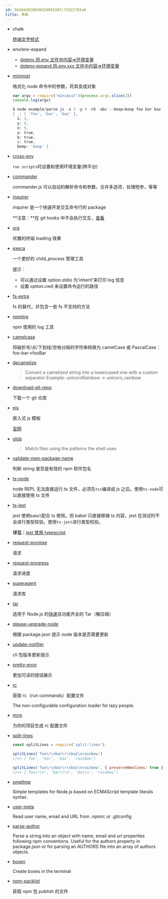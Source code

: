 ```yaml
---
id: 5b48dd8280d9d24945307c72022765a0
title: 清单
---
```


- chalk

  [终端文字样式](https://www.npmjs.com/package/chalk)

- env/env-expand

  - [dotenv 将.env 文件中内容=&gt;环境变量](https://www.npmjs.com/package/dotenv)
  - [dotenv-expand 将.env.xxx 文件中内容=&gt;环境变量](https://www.npmjs.com/package/dotenv-expand)

- [minimist](https://www.npmjs.com/package/minimist)

  格式化 node 命令中的参数，将其变成对象

  ```js
  var argv = require('minimist')(process.argv.slice(2))
  console.log(argv)
  ```

  ```powershell
  $ node example/parse.js -x 3 -y 4 -n5 -abc --beep=boop foo bar baz
  { _: [ 'foo', 'bar', 'baz' ],
    x: 3,
    y: 4,
    n: 5,
    a: true,
    b: true,
    c: true,
    beep: 'boop' }
  ```

- [cross-env](https://www.npmjs.com/package/cross-env)

  `run scripts`时设置和使用环境变量(跨平台)

- [commander](https://www.npmjs.com/package/commander)

  commander.js 可以自动的解析命令和参数，合并多选项，处理短参，等等

- [inquirer](https://www.npmjs.com/package/inquirer)

  inquirer 是一个快速开发交互命令行的 package

  **注意：**在 git hooks 中不会执行交互，[查看](https://github.com/SBoudrias/Inquirer.js/issues/518)

- [ora](https://www.npmjs.com/package/ora)

  优雅的终端 loading 效果

- [execa](https://www.npmjs.com/package/execa)

  一个更好的 child_process 管理工具

  提示：

  - 可以通过设置 option.stdio 为'inherit'来打印 log 信息
  - 设置 option.cwd 来设置命令运行的路径

- [fs-extra](https://www.npmjs.com/package/fs-extra)

  fs 的替代，并包含一些 fs 不支持的方法

- [npmlog](https://www.npmjs.com/package/npmlog)

  npm 使用的 log 工具

- [camelcase](https://www.npmjs.com/package/camelcase)

  将破折号/点/下划线/空格分隔的字符串转换为 camelCase 或 PascalCase：foo-bar→fooBar

- [decamelize](https://www.npmjs.com/package/decamelize)

  > Convert a camelized string into a lowercased one with a custom separator
  > Example: unicornRainbow → unicorn_rainbow

- [download-git-repo](https://www.npmjs.com/package/download-git-repo)

  下载一个 git 仓库

- [ejs](https://www.npmjs.com/package/ejs)

  嵌入式 js 模板

  [官网](https://ejs.co/)

- [glob](https://www.npmjs.com/package/glob)

  > Match files using the patterns the shell uses

- [validate-npm-package-name](https://www.npmjs.com/package/validate-npm-package-name)

  判断 string 是否是有效的 npm 软件包名

- [ts-node](https://www.npmjs.com/package/ts-node)

  node REPL 无法直接运行.ts 文件，必须先`tsc`编译成 js 之后。使用`ts-node`可以直接使用 ts 文件

- [ts-jest](https://www.npmjs.com/package/ts-jest)

  jest 使用`babel`配合 ts 使用。但 babel 只直接移植 ts 内容，jest 在测试时不会进行类型校验。使用`ts-jest`进行类型校验。

  **详见：**[jest 使用 typescript](https://jestjs.io/docs/en/getting-started#using-typescript)

- [request-promise](https://github.com/request/request-promise)

  请求

- [request-progress](https://www.npmjs.com/package/request-progress)

  请求进度

* [superagent](https://www.npmjs.com/package/superagent)

  请求库

* [tar](https://www.npmjs.com/package/tar)

  适用于 Node.js 的[快速](https://github.com/npm/node-tar/blob/HEAD/benchmarks)且功能齐全的 Tar（解压缩）

* [please-upgrade-node](https://www.npmjs.com/package/please-upgrade-node)

  根据 package.json 提示 node 版本是否需要更新

* [update-notifier](https://www.npmjs.com/package/update-notifier)

  cli 包版本更新提示

* [pretty-error](https://www.npmjs.com/package/pretty-error)

  更加可读的错误展示

* [rc](https://www.npmjs.com/package/rc)

  获取 rc（run commands）配置文件

  The non-configurable configuration loader for lazy people.

* [mrm](https://mrm.js.org/)

  为你的项目生成 rc 配置文件

* [split-lines](https://www.npmjs.com/package/split-lines)

  ```js
  const splitLines = require('split-lines')

  splitLines('foo\r\nbar\r\nbaz\nrainbow')
  //=> ['foo', 'bar', 'baz', 'rainbow']

  splitLines('foo\r\nbar\r\nbaz\nrainbow', { preserveNewlines: true })
  //=> ['foo\r\n', 'bar\r\n', 'baz\n', 'rainbow']
  ```

* [smpltmp](https://www.npmjs.com/package/smpltmpl)

  Simple templates for Node.js based on ECMAScript template literals syntax.

* [user-meta](https://www.npmjs.com/package/user-meta)

  Read user name, email and URL from .npmrc or .gitconfig

* [parse-author](https://www.npmjs.com/package/parse-author)

  Parse a string into an object with name, email and url properties following npm conventions. Useful for the authors property in package.json or for parsing an AUTHORS file into an array of authors objects.

* [boxen](https://www.npmjs.com/package/boxen)

  Create boxes in the terminal

* [npm-packlist](https://www.npmjs.com/package/npm-packlist)

  获取 npm 包 publish 的文件
